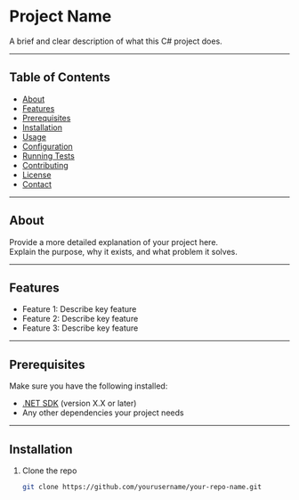 # Project Name

A brief and clear description of what this C# project does.

---

## Table of Contents

- [About](#about)  
- [Features](#features)  
- [Prerequisites](#prerequisites)  
- [Installation](#installation)  
- [Usage](#usage)  
- [Configuration](#configuration)  
- [Running Tests](#running-tests)  
- [Contributing](#contributing)  
- [License](#license)  
- [Contact](#contact)  

---

## About

Provide a more detailed explanation of your project here.  
Explain the purpose, why it exists, and what problem it solves.

---

## Features

- Feature 1: Describe key feature  
- Feature 2: Describe key feature  
- Feature 3: Describe key feature  

---

## Prerequisites

Make sure you have the following installed:  

- [.NET SDK](https://dotnet.microsoft.com/download) (version X.X or later)  
- Any other dependencies your project needs  

---

## Installation

1. Clone the repo  
   ```bash
   git clone https://github.com/yourusername/your-repo-name.git
